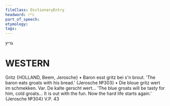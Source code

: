 ```yaml
---
fileClass: DictionaryEntry
headword: גריץ
part_of_speech: 
etymology: 
tags: 
---
```

גריץ

WESTERN
========

Gritz {HOLLAND, Beem, Jerosche}
	•	Baron esst gritz bei s'n brout. 'The baron eats groats with his bread.' {Jerosche №303}
	•	Die bloue gritz wert im schmekken. Var. De kalte gerscht wert… 'The blue groats will be tasty for  him, cold groats… It is out with the fun. Now the hard life starts again.' {Jerosche №304}
V.P. 43
